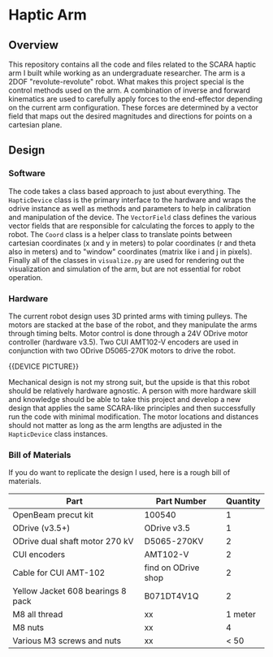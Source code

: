 # Haptic Arm

## Overview

This repository contains all the code and files related to the SCARA haptic arm
I built while working as an undergraduate researcher. The arm is a 2DOF
"revolute-revolute" robot. What makes this project special is the control
methods used on the arm. A combination of inverse and forward kinematics are
used to carefully apply forces to the end-effector depending on the current arm
configuration. These forces are determined by a vector field that maps out the
desired magnitudes and directions for points on a cartesian plane.

## Design

### Software

The code takes a class based approach to just about everything. The
`HapticDevice` class is the primary interface to the hardware and wraps the
odrive instance as well as methods and parameters to help in calibration and
manipulation of the device. The `VectorField` class defines the various
vector fields that are responsible for calculating the forces to apply to the
robot. The `Coord` class is a helper class to translate points between cartesian
coordinates (x and y in meters) to polar coordinates (r and theta also in
meters) and to "window" coordinates (matrix like i and j in pixels). Finally all
of the classes in `visualize.py` are used for rendering out the visualization
and simulation of the arm, but are not essential for robot operation.

### Hardware

The current robot design uses 3D printed arms with timing pulleys. The motors
are stacked at the base of the robot, and they manipulate the arms through
timing belts. Motor control is done through a 24V ODrive motor controller
(hardware v3.5). Two CUI AMT102-V encoders are used in conjunction with two
ODrive D5065-270K motors to drive the robot.

{{DEVICE PICTURE}}

Mechanical design is not my strong suit, but the upside is that this robot
should be relatively hardware agnostic. A person with more hardware skill and
knowledge should be able to take this project and develop a new design that
applies the same SCARA-like principles and then successfully run the code with
minimal modification. The motor locations and distances should not matter as
long as the arm lengths are adjusted in the `HapticDevice` class instances.

### Bill of Materials

If you do want to replicate the design I used, here is a rough bill of
materials.

| Part                              | Part Number         | Quantity |
|-----------------------------------|---------------------|----------|
| OpenBeam precut kit               | 100540              | 1        |
| ODrive (v3.5+)                    | ODrive v3.5         | 1        |
| ODrive dual shaft motor 270 kV    | D5065-270KV         | 2        |
| CUI encoders                      | AMT102-V            | 2        |
| Cable for CUI AMT-102             | find on ODrive shop | 2        |
| Yellow Jacket 608 bearings 8 pack | B071DT4V1Q          | 2        |
| M8 all thread                     | xx                  | 1 meter  |
| M8 nuts                           | xx                  | 4        |
| Various M3 screws and nuts        | xx                  | < 50     |

